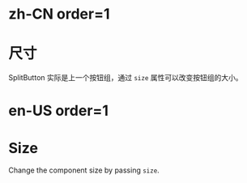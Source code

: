 # zh-CN order=1

# 尺寸

SplitButton 实际是上一个按钮组，通过 `size` 属性可以改变按钮组的大小。

# en-US order=1

# Size

Change the component size by passing `size`.

